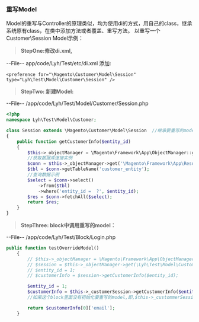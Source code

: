 ### 重写Model

Model的重写与Controller的原理类似，均为使用di的方式，用自己的class，继承系统原有class，在类中添加方法或者覆盖、重写方法。
以重写一个Customer\Session Model示例：

> **StepOne:修改di.xml,**

--File-- app/code/Lyh/Test/etc/di.xml 添加:

```
<preference for="\Magento\Customer\Model\Session" type="Lyh\Test\Model\Customer\Session" />
```

> **StepTwo: 新建Model:**

--File-- /app/code/Lyh/Test/Model/Customer/Session.php

```php
<?php
namespace Lyh\Test\Model\Customer;

class Session extends \Magento\Customer\Model\Session  //继承要重写的model，可能用到里面的方法
{
    public function getCustomerInfo($entity_id)
    {
        $this->_objectManager = \Magento\Framework\App\ObjectManager::getInstance();
        //获取数据库连接实例
        $conn = $this->_objectManager->get('\Magento\Framework\App\ResourceConnection')->getConnection();
        $tbl = $conn->getTableName('customer_entity');
        //查询数据示例
        $select = $conn->select()
            ->from($tbl)
            ->where('entity_id =  ?', $entity_id);
        $res = $conn->fetchAll($select);
        return $res;
    }
}
```

> **StepThree: block中调用重写的model：**

--File-- /app/code/Lyh/Test/Block/Login.php

```php
public function testOverrideModel()
    {
        // $this->_objectManager = \Magento\Framework\App\ObjectManager::getInstance();
        // $session = $this->_objectManager->get(\Lyh\Test\Model\Customer\Session::class);
        // $entity_id = 1;
        // $customerInfo = $session->getCustomerInfo($entity_id);

        $entity_id = 1;
        $customerInfo = $this->_customerSession->getCustomerInfo($entity_id); //这个属性会自动指向override的model
        //如果这个block里面没有初始化要重写的model,即,$this->_custommerSession,则用上面注释的内容获取Model

        return $customerInfo[0]['email'];
    }
```

